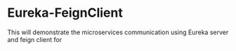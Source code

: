 # Eureka-FeignClient
This will demonstrate the microservices communication using Eureka server and feign client for 
